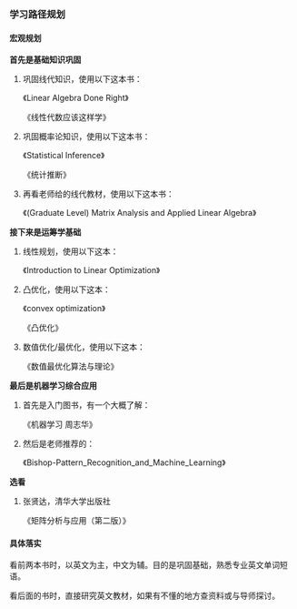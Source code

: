 ### 学习路径规划

#### 宏观规划

**首先是基础知识巩固**

1. 巩固线代知识，使用以下这本书：

   《Linear Algebra Done Right》

   《线性代数应该这样学》

2. 巩固概率论知识，使用以下这本书：

   《Statistical Inference》

   《统计推断》

3. 再看老师给的线代教材，使用以下这本书：

   《(Graduate Level) Matrix Analysis and Applied Linear Algebra》

**接下来是运筹学基础**

1. 线性规划，使用以下这本：

   《Introduction to Linear Optimization》

2. 凸优化，使用以下这本：

   《convex optimization》

   《凸优化》

3. 数值优化/最优化，使用以下这本：

   《数值最优化算法与理论》

**最后是机器学习综合应用**

1. 首先是入门图书，有一个大概了解：

   《机器学习 周志华》

2. 然后是老师推荐的：

   《Bishop-Pattern_Recognition_and_Machine_Learning》

**选看**

1. 张贤达，清华大学出版社

   《矩阵分析与应用（第二版）》

#### 具体落实

看前两本书时，以英文为主，中文为辅。目的是巩固基础，熟悉专业英文单词短语。

看后面的书时，直接研究英文教材，如果有不懂的地方查资料或与导师探讨。